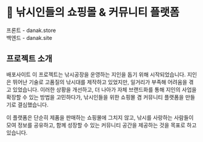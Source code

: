 # 🎣 낚시인들의 쇼핑몰 & 커뮤니티 플랫폼
프론트 - <a>danak.store</a><br/>
백엔드 - <a>danak.site</a>
## 프로젝트 소개
배포사이트
이 프로젝트는 낚시공장을 운영하는 지인을 돕기 위해 시작되었습니다. 지인은 뛰어난 기술로 고품질의 낚시대를 제작하고 있었지만, 일거리가 부족해 어려움을 겪고 있었습니다. 이러한 상황을 개선하고, 더 나아가 자체 브랜드화를 통해 지인의 사업을 확장할 수 있는 방법을 고민하다가, 낚시인들을 위한 쇼핑몰 겸 커뮤니티 플랫폼을 만들기로 결심했습니다.

이 플랫폼은 단순히 제품을 판매하는 쇼핑몰에 그치지 않고, 낚시를 사랑하는 사람들이 모여 정보를 공유하고, 함께 성장할 수 있는 커뮤니티 공간을 제공하는 것을 목표로 하고 있습니다.
